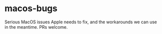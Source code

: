 # macos-bugs
Serious MacOS issues Apple needs to fix, and the workarounds we can use in the meantime. PRs welcome.
